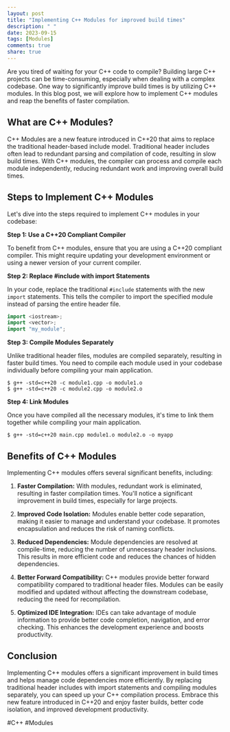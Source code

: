 ```yaml
---
layout: post
title: "Implementing C++ Modules for improved build times"
description: " "
date: 2023-09-15
tags: [Modules]
comments: true
share: true
---
```


Are you tired of waiting for your C++ code to compile? Building large C++ projects can be time-consuming, especially when dealing with a complex codebase. One way to significantly improve build times is by utilizing C++ modules. In this blog post, we will explore how to implement C++ modules and reap the benefits of faster compilation.

## What are C++ Modules?

C++ Modules are a new feature introduced in C++20 that aims to replace the traditional header-based include model. Traditional header includes often lead to redundant parsing and compilation of code, resulting in slow build times. With C++ modules, the compiler can process and compile each module independently, reducing redundant work and improving overall build times.

## Steps to Implement C++ Modules

Let's dive into the steps required to implement C++ modules in your codebase:

**Step 1: Use a C++20 Compliant Compiler**

To benefit from C++ modules, ensure that you are using a C++20 compliant compiler. This might require updating your development environment or using a newer version of your current compiler.

**Step 2: Replace #include with import Statements**

In your code, replace the traditional `#include` statements with the new `import` statements. This tells the compiler to import the specified module instead of parsing the entire header file.

```cpp
import <iostream>;
import <vector>;
import "my_module";
```

**Step 3: Compile Modules Separately**

Unlike traditional header files, modules are compiled separately, resulting in faster build times. You need to compile each module used in your codebase individually before compiling your main application.

```shell
$ g++ -std=c++20 -c module1.cpp -o module1.o
$ g++ -std=c++20 -c module2.cpp -o module2.o
```

**Step 4: Link Modules**

Once you have compiled all the necessary modules, it's time to link them together while compiling your main application.

```shell
$ g++ -std=c++20 main.cpp module1.o module2.o -o myapp
```

## Benefits of C++ Modules

Implementing C++ modules offers several significant benefits, including:

1. **Faster Compilation:** With modules, redundant work is eliminated, resulting in faster compilation times. You'll notice a significant improvement in build times, especially for large projects.

2. **Improved Code Isolation:** Modules enable better code separation, making it easier to manage and understand your codebase. It promotes encapsulation and reduces the risk of naming conflicts.

3. **Reduced Dependencies:** Module dependencies are resolved at compile-time, reducing the number of unnecessary header inclusions. This results in more efficient code and reduces the chances of hidden dependencies.

4. **Better Forward Compatibility:** C++ modules provide better forward compatibility compared to traditional header files. Modules can be easily modified and updated without affecting the downstream codebase, reducing the need for recompilation.

5. **Optimized IDE Integration:** IDEs can take advantage of module information to provide better code completion, navigation, and error checking. This enhances the development experience and boosts productivity.

## Conclusion

Implementing C++ modules offers a significant improvement in build times and helps manage code dependencies more efficiently. By replacing traditional header includes with import statements and compiling modules separately, you can speed up your C++ compilation process. Embrace this new feature introduced in C++20 and enjoy faster builds, better code isolation, and improved development productivity.

#C++ #Modules